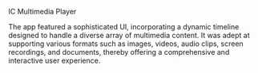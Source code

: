 IC Multimedia Player

The app featured a sophisticated UI, incorporating a dynamic timeline designed to handle a diverse array of multimedia content. 
It was adept at supporting various formats such as images, videos, audio clips, screen recordings, and documents, thereby offering a comprehensive and interactive user experience.
